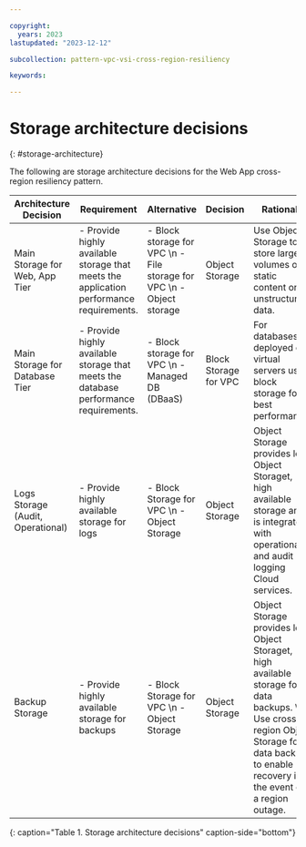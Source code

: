 ```yaml
---

copyright:
  years: 2023
lastupdated: "2023-12-12"

subcollection: pattern-vpc-vsi-cross-region-resiliency

keywords:

---
```


# Storage architecture decisions
{: #storage-architecture}

The following are storage architecture decisions for the Web App cross-region resiliency pattern.

| Architecture Decision | Requirement | Alternative | Decision | Rationale |
| -------------- | -------------- | -------------- | -------------- | -------------- |
| Main Storage for Web, App Tier         | - Provide highly available storage that meets the application performance requirements. | - Block storage for VPC \n - File storage for VPC \n - Object storage  | Object Storage                | Use Object Storage to store large volumes of static content or unstructured data.                                                                                                                      |
| Main Storage for Database Tier         | - Provide highly available storage that meets the database performance requirements.    | - Block storage for VPC \n - Managed DB (DBaaS)                        | Block Storage for VPC | For databases deployed on virtual servers use block storage for best performance.                                                                                                           |
| Logs Storage  (Audit, Operational) | - Provide highly available storage for logs                                             | - Block Storage for VPC \n - Object Storage                      | Object Storage                | Object Storage provides low Object Storaget, high available storage and is integrated with operational and audit logging Cloud services.                                                         |
| Backup Storage                     | - Provide highly available storage for backups                                          | - Block Storage for VPC \n - Object Storage                      | Object Storage                | Object Storage provides low Object Storaget, high available storage for data backups. \n Use cross-region Object Storage for data backups to enable recovery in the event of a region outage. |
{: caption="Table 1. Storage architecture decisions" caption-side="bottom"}
